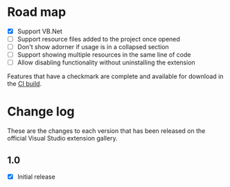 # Road map

- [x] Support VB.Net
- [ ] Support resource files added to the project once opened
- [ ] Don't show adorner if usage is in a collapsed section
- [ ] Support showing multiple resources in the same line of code
- [ ] Allow disabling functionality without uninstalling the extension

Features that have a checkmark are complete and available for
download in the
[CI build](http://vsixgallery.com/extension/StringResourceVisualizer.a05f89b1-98f8-4b37-8f84-4fdebc44aa25/).

# Change log

These are the changes to each version that has been released
on the official Visual Studio extension gallery.

## 1.0

- [x] Initial release
